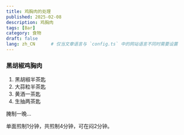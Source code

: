```yaml
---
title: 鸡胸肉的处理
published: 2025-02-08
description: 鸡胸肉
tags: [Bar]
category: 食物
draft: false
lang: zh_CN      # 仅当文章语言与 `config.ts` 中的网站语言不同时需要设置
---
```


### 黑胡椒鸡胸肉

1. 黑胡椒半茶匙
2. 大蒜粒半茶匙
3. 黄酒一茶匙
4. 生抽两茶匙

腌制一晚...
 
单面煎制1分钟，共煎制4分钟，可在闷2分钟。
